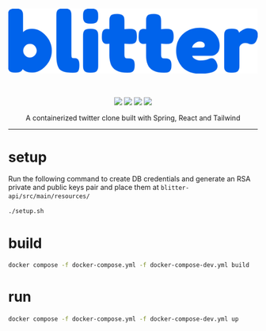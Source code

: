 <div align="center">
    <p>
    <a href="https://blitter.augtheo.com/">
        <img alt="Blitter" src="./blitter-vite/public/logo.svg">
    </a>
    </p>
    <br>
    <p>
        <img src="https://img.shields.io/badge/spring-%236DB33F.svg?style=for-the-badge&logo=spring&logoColor=white"/>
        <img src="https://img.shields.io/badge/react-%2320232a.svg?style=for-the-badge&logo=react&logoColor=%2361DAFB"/>
        <img src="https://img.shields.io/badge/tailwind-%2338B2AC.svg?style=for-the-badge&logo=tailwind&logoColor=white"/>
        <img src="https://img.shields.io/badge/docker-%230db7ed.svg?style=for-the-badge&logo=docker&logoColor=white"/>
    </p>
    A containerized twitter clone built with Spring, React and Tailwind
    
---
</div>

# setup

Run the following command to create DB credentials and generate an RSA private and public keys pair and place them at `blitter-api/src/main/resources/`

```bash
./setup.sh
```

# build

```bash
docker compose -f docker-compose.yml -f docker-compose-dev.yml build
```

# run

```bash
docker compose -f docker-compose.yml -f docker-compose-dev.yml up
```
